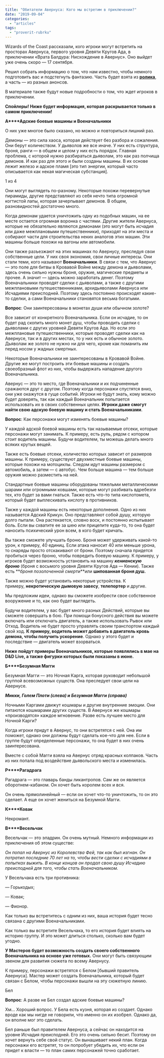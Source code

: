 ```yaml
---
title: "Обитатели Авернуса: Кого мы встретим в приключении?"
date: "2019-09-04"
categories: 
  - "articles"
tags: 
  - "proverit-rubrku"
---
```


Wizards of the Coast рассказали, кого игроки могут встретить на просторах Авернуса, первого уровня Девяти Кругов Ада, в приключении «Врата Балдура: Нисхождение в Авернус». Оно выйдет уже очень скоро — 17 сентября.

Решил собрать информацию о том, что нам известно, чтобы немного подготовить вас и подстегнуть фантазию. Часть будет взята из **[ролика](https://vk.com/away.php?to=https%3A%2F%2Fwww.youtube.com%2Fwatch%3Fv%3DhS8OIckVid8&cc_key=)**, а часть — из разных анонсов.

В материале также будут новые подробности о том, что ждет игроков в приключении.

**Спойлеры! Ниже будет информация, которая раскрывается только в самом приключении!**

**А****Адские боевые машины и Военачальники**

О них уже многое было сказано, но можно и повториться лишний раз.

Демоны — это сила хаоса, которая действует без разбора и сожаления. Они берут количеством. У дьяволов же все иначе. У них есть структура, броня, ранги — в общем и целом у них есть порядок. Главная проблема, с которой нужно разбираться дьяволам, это как раз полчища демонов. И как раз для этого и были созданы машины. В их основе лежит железо и адское пламя \[это тип энергии, который часто описывается как некая магическая субстанция\].

1 из 4

Они могут выглядеть по-разному. Некоторые похожи перевернутые пирамиды, другие представляют из себя нечто типа огромной когтистой лапы, которая зачерпывает демонов. В общем, разновидностей достаточно много.

Когда демонам удается уничтожить одну из подобных машин, на ее месте остается огромная воронка с частями. Другие жители Авернуса, которые не обязательно являются демонами (это могут быть исчадия или даже межплановыми путешественники), приходят на эти места и собирают части для строительства неких аналогов этих машин. Эти машины больше похожи на вагоны или автомобили.

Они также разъезжают на этих машинах по Авернусу, преследуя свои собственные цели. У них своя экономия, свои личные интересы. Они стали теми, кого называют **Военачальники**. В связи с тем, что Авернус — это поле для битвы в Кровавой Войне между демона и дьяволами, здесь очень сильно нужны броня, оружие, магические предметы и прочее. А значит — здесь можно заработать денег. Поэтому Военачальники проводят сделки с дьяволами, а также с другими межплановыми путешественниками, архидьяволами Авернуса или Исчадиями преисподней. Поэтому здесь постоянно происходят какие-то сделки, а сами Военачальники становятся весьма богатыми.

**Вопрос**: Они заинтересованы в монетах души или обычном золоте?

Все зависит от конкретного Военачальника. Если он исчадие, то он будет рад скопить много монет душ, чтобы проводить сделки с дьяволами с других уровней Девяти Кругов Ада. Но если это межплановые путешественники, которые проводят сделки как на Авернусе, так и в других местах, то у них есть и обычное золото. Дьяволам же золото не нужно ни для чего, кроме как поманить им перед носом у жадных смертных.

Некоторые Военачальники не заинтересованы в Кровавой Войне. Другие же могут построить эти боевые машины и создать своеобразный флот из них, чтобы выдержать нападение другого Военачальника.

Авернус — это то место, где Военачальники и их подчиненные сражаются друг с другом. Поэтому когда персонажи спустятся вниз, они уже окажутся в гуще событий. Игроки не будут знать, кому можно будет доверять, так как каждый Военачальник попытается использовать их в своих собственных целях. **Игроки даже смогут найти свою адскую боевую машину и стать Военачальниками**.

**Вопрос**: Как персонажи могут изменять боевые машины?

У каждой адской боевой машины есть так называемые отсеки, которые персонажи могут занимать. К примеру, есть руль, рядом с котором стоит водитель машины. Будучи водителем, ты можешь делать много всяких крутых вещей.

Также есть боевые отсеки, количество которых зависит от размеров машины. К примеру, существуют двухместные боевые машины, которые похожи на мотоциклы. Следом идут машины размером с автомобиль, а затем — с автобус. Чем больше машина — тем больше оружия можно разместить на ней.

Стандартные боевые машины оборудованы тяжелыми металлическими шарами или огромными ковшами, которые могут разбивать вдребезги тех, кто будет за вами гнаться. Также есть что-то типа кислотомета, который будет выплескивать кислоту в противников.

Также у каждой машины есть некоторые дополнения. Одно из них называется Адский Крикун. Оно представляют собой душу, которую долго пытали. Она растекается, словно воск, и постоянно испытывает боль. Если вы схватите ее за шею или прицепите куда-то, то она будет наносить психический урон всем, в кого будет кричать.

Вы также сможете улучшать броню. Броня может удерживать какой-то урон, к примеру, 40 единиц. Если атака наносит 40 или меньше урона, то снаряды просто отскакивают от брони. Поэтому сначала придется пробиться через броню, чтобы повредить боевую машину. К примеру, у игроков будет возможность установить на машину **_кенианскую броню_** (броня с восьмого уровня Девяти Кругов Ада — Кении). Также есть **_броня позолоченной смерти_**или **шипованная броня душ.**

Также можно будет установить некоторые устройства. К примеру, **некротическую дымовую завесу**, **телепортер** и другие.

Мы предложим идеи, однако вы сможете изобрести свое собственное вооружение и то, как оно будет выглядеть.

Будучи водителем, у вас будет много разных Действий, которые вы сможете совершать в бою. При помощи бонусного действия вы можете включать или отключать двигатель, а также использовать Рывок или Отход. Водитель не будет просто управлять своим транспортом каждый свой ход. **К примеру, водитель может добавить в двигатель кровь демона, чтобы получить ускорение**. Однако у этого будет и последствие — двигатель может взорваться.

**Ниже пойдут примеры Военачальников, которые появлялись в мае на D&D Live, а также фигурки которых были показаны в июне.**

**Б****Безумная Магги**

Безумная Магги — это Ночная Карга, которая руководит небольшой группой всевозможных существ. Она преследует свои цели на Авернусе.

**_Микки, Голем Плоти (слева) и Безумная Магги (справа)_**

Ночными Каргами движут кошмары и другие внутренние эмоции. Они питаются кошмарами других существ. В Авернусе же кошмары «производятся» каждое мгновение. Разве есть лучшее место для Ночной Карги?

Когда игроки придут в Авернус, то они встретятся с ней. Она им поможет, однако они должны будут сделать кое-что для нее. Если в группе будут определенные персонажи, то она будет в них очень заинтересована.

Вместе с собой Магги взяла на Авернус отряд красных колпаков. Часть из них попала под воздействие дьявольского места и изменилась.

**Р****Рагадрага**

Рагадрага — это главарь банды ликантропов. Сам же он является оборотнем-кабаном. Он хочет быть королем всех и вся.

Он очень прямолинейный — если он хочет что-то уничтожить, то он это сделает. А еще он хочет жениться на Безумной Магги.

**К****Ковак**

Некромант.

**В****Весельчак**

Весельчак — это эладрин. Он очень мутный. Немного информации из приключения об этом существе:

_Он попал на Авернус из Королевства Фей, так как был изгнан. Он потратил последние 70 лет на то, чтобы вести сделки с исчадиями в попытках выжить. В конце концов он продал свою душу Исчадию преисподней для того, чтобы стать Военачальником._

У Весельчака есть три противника:

— Горькодых;

— Ковак;

— Фионор.

Как только вы встретитесь с одним из них, ваша история будет тесно связана с другими Военачальниками.

Как только вы встретите Весельчака, то его история будет влиять на историю группу. И это может длиться столько, сколько вам будет угодно.

**У Мастеров будет возможность создать своего собственного Военачальника на основе уже готовых.** Они могут быть связующим звеном для развития сюжета по всему Авернусу.

К примеру, персонажи встретятся с Белом \[бывший правитель Авернуса\]. Мастер может создать Военачальника, который будет связан с Белом, чтобы персонажи вышли на эту сюжетную линию.

Бел

**Вопрос**: А разве не Бел создал адские боевые машины?

Хм… Хороший вопрос. У Бела есть кузня, которая из создает. Однако вроде как мы нигде не говорили, что именно он их изобрел. Однако да, он вполне мог это сделать.

Бел раньше был правителем Авернуса, а сейчас он находится на уровне Исчадия преисподней. Его это очень сильно бесит. Поэтому он хочет вернуть себе свой статус. Он вынашивает некий план. Когда персонажи его встретят, то он попробует убедить их, что если он придет к власти — то план самих персонажей точно сработает.
